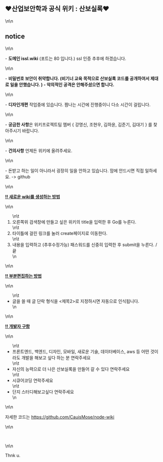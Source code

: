 <h2>❤산업보안학과 공식 위키 : 산보실록❤</h2>\n\n<h2>notice</h2>\n\n<p>- <strong>도메인 issl.wiki</strong>&nbsp;(포트는 80 입니다.) ssl 인증 추후에 하겠습니다.</p>\n\n<p>- <strong>비밀번호 보안이 취약합니다. (비기너&nbsp;교육 목적으로 산보실록 코드를 공개하여서 제대로 일을 안했습니다. ) - 악의적인 공격은 안해주셨으면&nbsp;합니다.</strong></p>\n\n<p>- <strong>디자인개편</strong> 작업중에 있습니다. 짬나는 시간에 진행중이니 다소 시간이 걸립니다.</p>\n\n<p>- <strong>궁금한 사항</strong>은 위키프로젝트팀 멤버 { 강명신, 조현우, 김하윤, 김준기, 김대기 } 를 찾아주시기 바랍니다.&nbsp;</p>\n\n<p>- <strong>건의사항</strong> 언제든 위키에 올려주세요.</p>\n\n<p>- 돈받고 하는 일이 아니라서 굉장히 일을 안하고 있습니다. 맘에 안드시면 직접 일하세요. -&gt; github</p>\n\n<p><span style=\"font-size:14px\"><strong><u>!! 새로운 wiki를 생성하는 방법</u></strong></span></p>\n\n<ol>\n\t<li>오른쪽위 검색창에 만들고 싶은 위키의 title을 입력한 후 Go를 누른다.</li>\n\t<li>타이틀에 걸린 링크를 눌러 create페이지로 이동한다.</li>\n\t<li>내용을 입력하고 (추후수정가능) 패스워드를 신중히 입력한 후 submit을 누른다. / 끝</li>\n</ol>\n\n<p><span style=\"font-size:14px\"><strong><u>!! 부분편집하는 방법</u></strong></span></p>\n\n<ul>\n\t<li>글을 쓸 때 글 단락 형식을 &lt;제목2&gt;로 지정하시면 자동으로 인식됩니다.</li>\n</ul>\n\n<p><span style=\"font-size:14px\"><strong><u>!! 개발자 구함</u></strong></span></p>\n\n<ul>\n\t<li>프론트엔드, 백엔드, 디자인, 모바일, 새로운 기술, 데이터베이스, aws 등 어떤 것이라도 개발을 해보고 싶다 하는 분 연락주세요</li>\n\t<li>자신의 능력으로 더 나은 산보실록을 만들어 갈 수 있다 연락주세요</li>\n\t<li>시큐어코딩 연락주세요</li>\n\t<li>단지 스터디해보고싶다 연락주세요</li>\n</ul>\n\n<p>자세한 코드는&nbsp;<a href=\"https://github.com/CauisMose/node-wiki\">https://github.com/CauisMose/node-wiki</a></p>\n\n<p>&nbsp;</p>\n\n<p>Thnk u.</p>